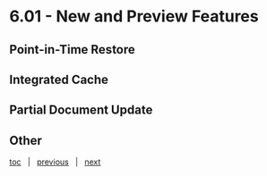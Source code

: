 # 6.01 - New and Preview Features



## Point-in-Time Restore




## Integrated Cache



## Partial Document Update




## Other





[toc](0_table_of_contents.md) &nbsp; |  &nbsp; [previous](0_table_of_contents.md) &nbsp; | &nbsp; [next](0_table_of_contents.md) &nbsp;
